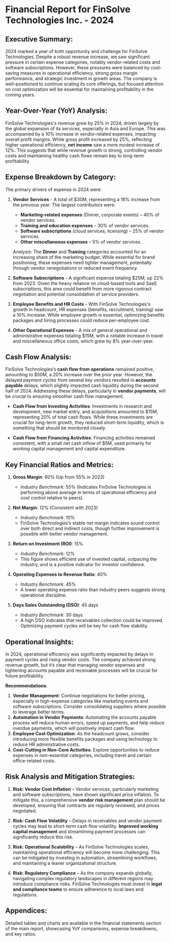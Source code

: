 # Financial Report for FinSolve Technologies Inc. - 2024

Executive Summary:
-------------------------------------------
2024 marked a year of both opportunity and challenge for FinSolve Technologies. Despite a robust revenue increase, we saw significant pressure in certain expense categories, notably vendor-related costs and software subscriptions. However, these pressures were balanced by cost-saving measures in operational efficiency, strong gross margin performance, and strategic investment in growth areas. The company is well-positioned to continue scaling its core offerings, but focused attention on cost optimization will be essential for maintaining profitability in the coming years.


Year-Over-Year (YoY) Analysis:
-------------------------------------------
FinSolve Technologies's revenue grew by 25% in 2024, driven largely by the global expansion of its services, especially in Asia and Europe. This was accompanied by a 10% increase in vendor-related expenses, impacting overall profit margins. While gross profit increased by 25%, reflecting higher operational efficiency, **net income** saw a more modest increase of 12%. This suggests that while revenue growth is strong, controlling vendor costs and maintaining healthy cash flows remain key to long-term profitability.

Expense Breakdown by Category:
-------------------------------------------
The primary drivers of expense in 2024 were:

1. **Vendor Services** - A total of $30M, representing a 18% increase from the previous year. The largest contributors were:
   - **Marketing-related expenses** (Dinner, corporate events) – 40% of vendor services.
   - **Training and education expenses** – 30% of vendor services.
   - **Software subscriptions** (cloud services, licensing) – 25% of vendor services.
   - **Other miscellaneous expenses** – 5% of vendor services.

   *Analysis*: The **Dinner** and **Training** categories accounted for an increasing share of the marketing budget. While essential for brand positioning, these expenses need tighter management, potentially through vendor renegotiations or reduced event frequency.

2. **Software Subscriptions** - A significant expense totaling $25M, up 22% from 2023. Given the heavy reliance on cloud-based tools and SaaS subscriptions, this area could benefit from more rigorous contract negotiation and potential consolidation of service providers.

3. **Employee Benefits and HR Costs** - With FinSolve Technologies's growth in headcount, HR expenses (benefits, recruitment, training) saw a 10% increase. While employee growth is essential, optimizing benefits packages and hiring processes could reduce per-employee cost.

4. **Other Operational Expenses** - A mix of general operational and administrative expenses totaling $15M, with a notable increase in travel and miscellaneous office costs, which grew by 8% year-over-year.

Cash Flow Analysis:
-------------------------------------------
FinSolve Technologies’s **cash flow from operations** remained positive, amounting to $50M, a 20% increase over the prior year. However, the delayed payment cycles from several key vendors resulted in **accounts payable** delays, which slightly impacted cash liquidity during the second half of 2024. Addressing these delays, particularly in **vendor payments**, will be crucial to ensuring smoother cash flow management.

- **Cash Flow from Investing Activities**: Investments in research and development, new market entry, and acquisitions amounted to $15M, representing 20% of total cash flows. While these investments are crucial for long-term growth, they reduced short-term liquidity, which is something that should be monitored closely.

- **Cash Flow from Financing Activities**: Financing activities remained consistent, with a small net cash inflow of $5M, used primarily for working capital management and capital expenditure.

Key Financial Ratios and Metrics:
-------------------------------------------
1. **Gross Margin**: 60% (Up from 55% in 2023)
   - *Industry Benchmark*: 55% (Indicates FinSolve Technologies is performing above average in terms of operational efficiency and cost control relative to peers).

2. **Net Margin**: 12% (Consistent with 2023)
   - *Industry Benchmark*: 10%
   - FinSolve Technologies’s stable net margin indicates sound control over both direct and indirect costs, though further improvement is possible with better vendor management.

3. **Return on Investment (ROI)**: 15%
   - *Industry Benchmark*: 12%
   - This figure shows efficient use of invested capital, outpacing the industry, and is a positive indicator for investor confidence.

4. **Operating Expenses to Revenue Ratio**: 40%
   - *Industry Benchmark*: 45%
   - A lower operating expense ratio than industry peers suggests strong operational discipline.

5. **Days Sales Outstanding (DSO)**: 45 days
   - *Industry Benchmark*: 30 days
   - A high DSO indicates that receivables collection could be improved. Optimizing payment cycles will be key for cash flow stability.

Operational Insights:
-------------------------------------------
In 2024, operational efficiency was significantly impacted by delays in payment cycles and rising vendor costs. The company achieved strong revenue growth, but it’s clear that managing vendor expenses and tightening accounts payable and receivable processes will be crucial for future profitability.

**Recommendations**:
1. **Vendor Management**: Continue negotiations for better pricing, especially in high-expense categories like marketing events and software subscriptions. Consider consolidating suppliers where possible to leverage better terms.
2. **Automation in Vendor Payments**: Automating the accounts payable process will reduce human errors, speed up payments, and help reduce overdue payments, which will positively impact cash flow.
3. **Employee Cost Optimization**: As the headcount grows, consider introducing more flexible benefits packages and using technology to reduce HR administrative costs.
4. **Cost-Cutting in Non-Core Activities**: Explore opportunities to reduce expenses in non-essential categories, including travel and certain office-related costs.

Risk Analysis and Mitigation Strategies:
-------------------------------------------
1. **Risk: Vendor Cost Inflation** – Vendor services, particularly marketing and software subscriptions, have shown significant price inflation. To mitigate this, a comprehensive **vendor risk management** plan should be developed, ensuring that contracts are regularly reviewed, and prices negotiated.

2. **Risk: Cash Flow Volatility** – Delays in receivables and vendor payment cycles may lead to short-term cash flow volatility. **Improved working capital management** and streamlining payment processes can significantly reduce this risk.

3. **Risk: Operational Scalability** – As FinSolve Technologies scales, maintaining operational efficiency will become more challenging. This can be mitigated by investing in automation, streamlining workflows, and maintaining a leaner organizational structure.

4. **Risk: Regulatory Compliance** – As the company expands globally, navigating complex regulatory landscapes in different regions may introduce compliance risks. FinSolve Technologies must invest in **legal and compliance teams** to ensure adherence to local laws and regulations.

Appendices:
-------------------------------------------
Detailed tables and charts are available in the financial statements section of the main report, showcasing YoY comparisons, expense breakdowns, and key ratios. 